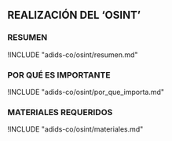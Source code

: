 ## REALIZACIÓN DEL ‘OSINT’

### RESUMEN

!INCLUDE "adids-co/osint/resumen.md"

### POR QUÉ ES IMPORTANTE

!INCLUDE "adids-co/osint/por_que_importa.md"

### MATERIALES REQUERIDOS

!INCLUDE "adids-co/osint/materiales.md"
